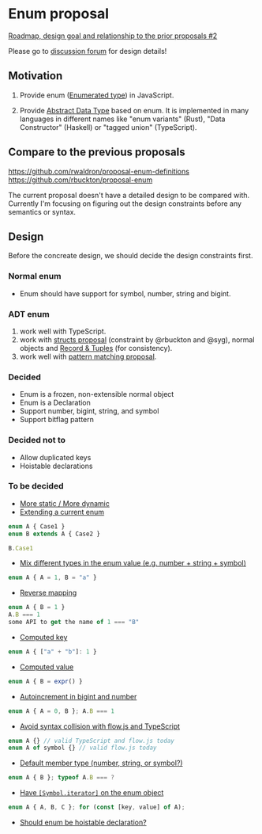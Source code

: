 # Enum proposal

[Roadmap, design goal and relationship to the prior proposals #2](https://github.com/Jack-Works/proposal-enum/discussions/2)

Please go to [discussion forum](https://github.com/Jack-Works/proposal-enum/discussions) for design details!

## Motivation

1. Provide enum ([Enumerated type](https://en.wikipedia.org/wiki/Enumerated_type)) in JavaScript.

2. Provide [Abstract Data Type](https://en.wikipedia.org/wiki/Abstract_data_type) based on enum. It is implemented in many languages in different names like "enum variants" (Rust), "Data Constructor" (Haskell) or "tagged union" (TypeScript).

## Compare to the previous proposals

https://github.com/rwaldron/proposal-enum-definitions
https://github.com/rbuckton/proposal-enum

The current proposal doesn't have a detailed design to be compared with. Currently I'm focusing on figuring out the design constraints before any semantics or syntax.

## Design

Before the concreate design, we should decide the design constraints first.

### Normal enum

- Enum should have support for symbol, number, string and bigint.

### ADT enum

1. work well with TypeScript.
2. work with [structs proposal](https://github.com/tc39/proposal-structs) (constraint by @rbuckton and @syg), normal objects and [Record & Tuples](https://github.com/tc39/proposal-record-tuple) (for consistency).
3. work well with [pattern matching proposal](https://github.com/tc39/proposal-pattern-matching).

### Decided

- Enum is a frozen, non-extensible normal object
- Enum is a Declaration
- Support number, bigint, string, and symbol
- Support bitflag pattern

### Decided not to

- Allow duplicated keys
- Hoistable declarations

### To be decided

- [More static / More dynamic](https://github.com/Jack-Works/proposal-enum/discussions/4)
- [Extending a current enum](https://github.com/Jack-Works/proposal-enum/discussions/5)

```ts
enum A { Case1 }
enum B extends A { Case2 }

B.Case1
```

- [Mix different types in the enum value (e.g. number + string + symbol)](https://github.com/Jack-Works/proposal-enum/discussions/8)

```ts
enum A { A = 1, B = "a" }
```

- [Reverse mapping](https://github.com/Jack-Works/proposal-enum/discussions/9)

```ts
enum A { B = 1 }
A.B === 1
some API to get the name of 1 === "B"
```

- [Computed key](https://github.com/Jack-Works/proposal-enum/discussions/11)

```ts
enum A { ["a" + "b"]: 1 }
```

- [Computed value](https://github.com/Jack-Works/proposal-enum/discussions/12)

```ts
enum A { B = expr() }
```

- [Autoincrement in bigint and number](https://github.com/Jack-Works/proposal-enum/discussions/13)

```ts
enum A { A = 0, B }; A.B === 1
```

- [Avoid syntax collision with flow.js and TypeScript](https://github.com/Jack-Works/proposal-enum/discussions/14)

```ts
enum A {} // valid TypeScript and flow.js today
enum A of symbol {} // valid flow.js today
```

- [Default member type (number, string, or symbol?)](https://github.com/Jack-Works/proposal-enum/discussions/16)

```ts
enum A { B }; typeof A.B === ?
```

- [Have `[Symbol.iterator]` on the enum object](https://github.com/Jack-Works/proposal-enum/discussions/17)

```ts
enum A { A, B, C }; for (const [key, value] of A);
```

- [Should enum be hoistable declaration?](https://github.com/Jack-Works/proposal-enum/discussions/18)
